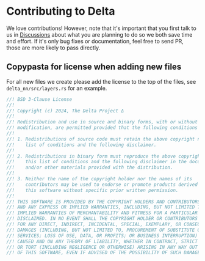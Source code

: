 # Contributing to Delta

We love contributions! However, note that it's important that you first talk to us in [Discussions](https://github.com/orgs/delta-rs/discussions) about what you are planning to do so we both save time and effort.
If it's only bug fixes or documentation, feel free to send PR, those are more likely to pass directly.

## Copypasta for license when adding new files

For all new files we create please add the license to the top of the files, see `delta_nn/src/layers.rs` for an example.

```rust
//! BSD 3-Clause License
//!
//! Copyright (c) 2024, The Delta Project Δ
//!
//! Redistribution and use in source and binary forms, with or without
//! modification, are permitted provided that the following conditions are met:
//!
//! 1. Redistributions of source code must retain the above copyright notice, this
//!    list of conditions and the following disclaimer.
//!
//! 2. Redistributions in binary form must reproduce the above copyright notice,
//!    this list of conditions and the following disclaimer in the documentation
//!    and/or other materials provided with the distribution.
//!
//! 3. Neither the name of the copyright holder nor the names of its
//!    contributors may be used to endorse or promote products derived from
//!    this software without specific prior written permission.
//!
//! THIS SOFTWARE IS PROVIDED BY THE COPYRIGHT HOLDERS AND CONTRIBUTORS "AS IS"
//! AND ANY EXPRESS OR IMPLIED WARRANTIES, INCLUDING, BUT NOT LIMITED TO, THE
//! IMPLIED WARRANTIES OF MERCHANTABILITY AND FITNESS FOR A PARTICULAR PURPOSE ARE
//! DISCLAIMED. IN NO EVENT SHALL THE COPYRIGHT HOLDER OR CONTRIBUTORS BE LIABLE
//! FOR ANY DIRECT, INDIRECT, INCIDENTAL, SPECIAL, EXEMPLARY, OR CONSEQUENTIAL
//! DAMAGES (INCLUDING, BUT NOT LIMITED TO, PROCUREMENT OF SUBSTITUTE GOODS OR
//! SERVICES; LOSS OF USE, DATA, OR PROFITS; OR BUSINESS INTERRUPTION) HOWEVER
//! CAUSED AND ON ANY THEORY OF LIABILITY, WHETHER IN CONTRACT, STRICT LIABILITY,
//! OR TORT (INCLUDING NEGLIGENCE OR OTHERWISE) ARISING IN ANY WAY OUT OF THE USE
//! OF THIS SOFTWARE, EVEN IF ADVISED OF THE POSSIBILITY OF SUCH DAMAGE.
```